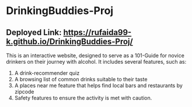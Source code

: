 # DrinkingBuddies-Proj

## Deployed Link: https://rufaida99-k.github.io/DrinkingBuddies-Proj/

This is an interactive website, designed to serve as a 101-Guide for novice drinkers on their journey with alcohol.
It includes several features, such as:
1. A drink-recommender quiz
2. A browsing list of common drinks suitable to their taste
3. A places near me feature that helps find local bars and restaurants by zipcode
4. Safety features to ensure the activity is met with caution.
